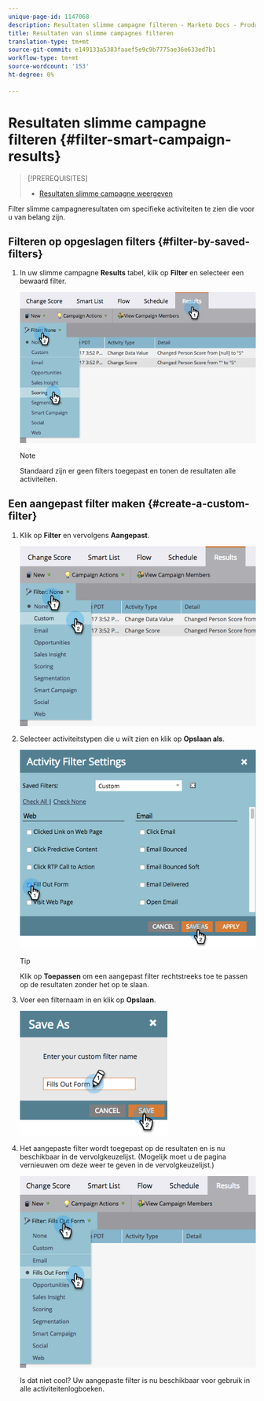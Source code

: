 ```yaml
---
unique-page-id: 1147068
description: Resultaten slimme campagne filteren - Marketo Docs - Productdocumentatie
title: Resultaten van slimme campagnes filteren
translation-type: tm+mt
source-git-commit: e149133a5383faaef5e9c9b7775ae36e633ed7b1
workflow-type: tm+mt
source-wordcount: '153'
ht-degree: 0%

---
```



# Resultaten slimme campagne filteren {#filter-smart-campaign-results}

>[!PREREQUISITES]
>
>* [Resultaten slimme campagne weergeven](view-smart-campaign-results.md)

>



Filter slimme campagneresultaten om specifieke activiteiten te zien die voor u van belang zijn.

## Filteren op opgeslagen filters {#filter-by-saved-filters}

1. In uw slimme campagne **Results** tabel, klik op **Filter** en selecteer een bewaard filter.

   ![](assets/resultsfilter-hands.png)

   >[!NOTE]
   >
   >Standaard zijn er geen filters toegepast en tonen de resultaten alle activiteiten.

## Een aangepast filter maken {#create-a-custom-filter}

1. Klik op **Filter** en vervolgens **Aangepast**.

   ![](assets/filterscustom-hands.png)

1. Selecteer activiteitstypen die u wilt zien en klik op **Opslaan als**.

   ![](assets/activityfiltersettings-hands.png)

   >[!TIP]
   >
   >Klik op **Toepassen** om een aangepast filter rechtstreeks toe te passen op de resultaten zonder het op te slaan.

1. Voer een filternaam in en klik op **Opslaan**.

   ![](assets/saveasfilter-hands.png)

1. Het aangepaste filter wordt toegepast op de resultaten en is nu beschikbaar in de vervolgkeuzelijst. (Mogelijk moet u de pagina vernieuwen om deze weer te geven in de vervolgkeuzelijst.)

   ![](assets/customfilter-hands.png)

   Is dat niet cool? Uw aangepaste filter is nu beschikbaar voor gebruik in alle activiteitenlogboeken.

